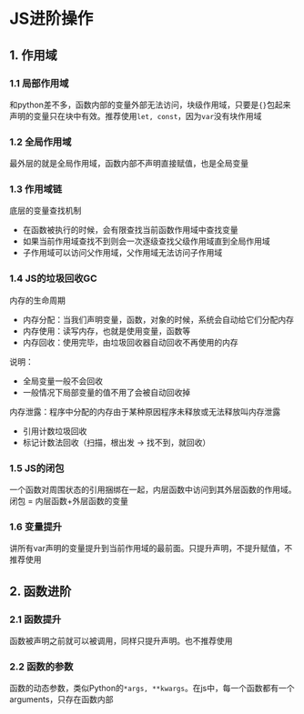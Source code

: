 # JS进阶操作
## 1. 作用域
### 1.1 局部作用域
和python差不多，函数内部的变量外部无法访问，块级作用域，只要是`{}`包起来声明的变量只在块中有效。推荐使用`let, const`，因为`var`没有块作用域

### 1.2 全局作用域
最外层的就是全局作用域，函数内部不声明直接赋值，也是全局变量

### 1.3 作用域链
底层的变量查找机制
- 在函数被执行的时候，会有限查找当前函数作用域中查找变量
- 如果当前作用域查找不到则会一次逐级查找父级作用域直到全局作用域
- 子作用域可以访问父作用域，父作用域无法访问子作用域

### 1.4 JS的垃圾回收GC
内存的生命周期
- 内存分配：当我们声明变量，函数，对象的时候，系统会自动给它们分配内存
- 内存使用：读写内存，也就是使用变量，函数等
- 内存回收：使用完毕，由垃圾回收器自动回收不再使用的内存

说明：
- 全局变量一般不会回收
- 一般情况下局部变量的值不用了会被自动回收掉

内存泄露：程序中分配的内存由于某种原因程序未释放或无法释放叫内存泄露

- 引用计数垃圾回收
- 标记计数法回收（扫描，根出发 -> 找不到，就回收）

### 1.5 JS的闭包
一个函数对周围状态的引用捆绑在一起，内层函数中访问到其外层函数的作用域。闭包 = 内层函数+外层函数的变量

### 1.6 变量提升
讲所有var声明的变量提升到当前作用域的最前面。只提升声明，不提升赋值，不推荐使用

## 2. 函数进阶
### 2.1 函数提升
函数被声明之前就可以被调用，同样只提升声明。也不推荐使用

### 2.2 函数的参数
函数的动态参数，类似Python的`*args, **kwargs`。在js中，每一个函数都有一个arguments，只存在函数内部
